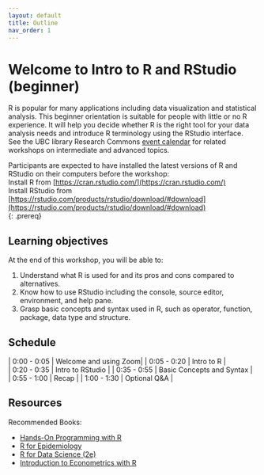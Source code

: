 ```yaml
---
layout: default
title: Outline
nav_order: 1
---
```


# Welcome to Intro to R and RStudio (beginner)

R is popular for many applications including data visualization and statistical analysis. This beginner orientation is suitable for people with little or no R experience. It will help you decide whether R is the right tool for your data analysis needs and introduce R terminology using the RStudio interface.  
See the UBC library Research Commons [event calendar](https://researchcommons.library.ubc.ca/events/) for related workshops on intermediate and advanced topics.

Participants are expected to have installed the latest versions of R and RStudio on their computers before the workshop:  
Install R from [https://cran.rstudio.com/](https://cran.rstudio.com/)   
Install RStudio from [https://rstudio.com/products/rstudio/download/#download](https://rstudio.com/products/rstudio/download/#download)  
{: .prereq}

## Learning objectives

At the end of this workshop, you will be able to:
1. Understand what R is used for and its pros and cons compared to alternatives.
2. Know how to use RStudio including the console, source editor, environment, and help pane.
3. Grasp basic concepts and syntax used in R, such as operator, function, package, data type and structure.

## Schedule

| 0:00 - 0:05 | Welcome and using Zoom|
| 0:05 - 0:20 | Intro to R |  
| 0:20 - 0:35 | Intro to RStudio |
| 0:35 - 0:55 | Basic Concepts and Syntax |   
| 0:55 - 1:00 | Recap |
| 1:00 - 1:30 | Optional Q&A |

## Resources
Recommended Books:
* [Hands-On Programming with R](https://rstudio-education.github.io/hopr/)
* [R for Epidemiology](https://www.r4epi.com/)
* [R for Data Science (2e)](https://r4ds.hadley.nz/)
* [Introduction to Econometrics with R](https://www.econometrics-with-r.org/index.html)

